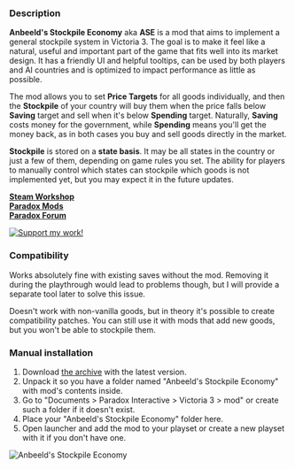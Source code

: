 ### Description

**Anbeeld's Stockpile Economy** aka **ASE** is a mod that aims to implement a general stockpile system in Victoria 3. The goal is to make it feel like a natural, useful and important part of the game that fits well into its market design. It has a friendly UI and helpful tooltips, can be used by both players and AI countries and is optimized to impact performance as little as possible.

The mod allows you to set **Price Targets** for all goods individually, and then the **Stockpile** of your country will buy them when the price falls below **Saving** target and sell when it's below **Spending** target. Naturally, **Saving** costs money for the government, while **Spending** means you'll get the money back, as in both cases you buy and sell goods directly in the market.

**Stockpile** is stored on a **state basis**. It may be all states in the country or just a few of them, depending on game rules you set. The ability for players to manually control which states can stockpile which goods is not implemented yet, but you may expect it in the future updates.

**[Steam Workshop](https://steamcommunity.com/sharedfiles/filedetails/?id=3249228964)**  
**[Paradox Mods](https://mods.paradoxplaza.com/mods/81091/Any)**  
**[Paradox Forum](https://forum.paradoxplaza.com/forum/threads/mod-anbeelds-stockpile-economy.1679214/)**

[![Support my work!](https://i.imgur.com/Xp3sMoF.jpeg)](https://buymeacoffee.com/anbeeld)

### Compatibility

Works absolutely fine with existing saves without the mod. Removing it during the playthrough would lead to problems though, but I will provide a separate tool later to solve this issue.

Doesn't work with non-vanilla goods, but in theory it's possible to create compatibility patches. You can still use it with mods that add new goods, but you won't be able to stockpile them.

### Manual installation

1) Download [the archive](https://github.com/Anbeeld/ASE/releases) with the latest version.
2) Unpack it so you have a folder named "Anbeeld's Stockpile Economy" with mod's contents inside.
3) Go to "Documents > Paradox Interactive > Victoria 3 > mod" or create such a folder if it doesn't exist.
4) Place your "Anbeeld's Stockpile Economy" folder here.
5) Open launcher and add the mod to your playset or create a new playset with it if you don't have one.

![Anbeeld's Stockpile Economy](https://forumcontent.paradoxplaza.com/public/1125490/1.jpg)
